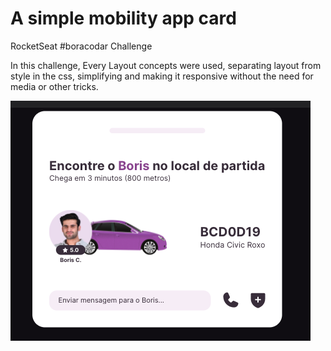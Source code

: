 # A simple mobility app card
 RocketSeat #boracodar Challenge 

In this challenge, Every Layout concepts were used, separating layout from style in the css, simplifying and making it responsive without the need for media or other tricks.

![alt text](assets/card.png)
